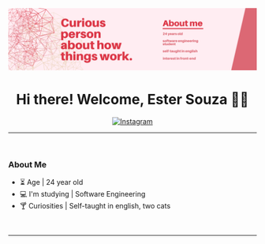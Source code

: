 <img src="BannerGitHub.png">
<h1  align="center"> Hi there! Welcome, Ester Souza 🐈‍🍃 </h1>




<div align="center">

[![Instagram](https://img.shields.io/badge/Instagram-FFFFF?style=for-the-badge&logo=instagram&logoColor=white)](https://www.instagram.com/estersouza99/)

</div>

<hr>
<br>

### About Me
- ⏳ Age | 24 year old 
- 💻 I'm studying | Software Engineering
- 🍸 Curiosities | Self-taught in english, two cats 

<br>
<hr>
